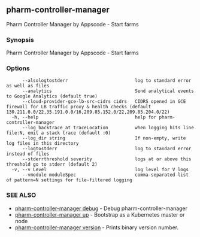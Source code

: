 ## pharm-controller-manager

Pharm Controller Manager by Appscode - Start farms

### Synopsis


Pharm Controller Manager by Appscode - Start farms

### Options

```
      --alsologtostderr                         log to standard error as well as files
      --analytics                               Send analytical events to Google Analytics (default true)
      --cloud-provider-gce-lb-src-cidrs cidrs   CIDRS opened in GCE firewall for LB traffic proxy & health checks (default 130.211.0.0/22,35.191.0.0/16,209.85.152.0/22,209.85.204.0/22)
  -h, --help                                    help for pharm-controller-manager
      --log_backtrace_at traceLocation          when logging hits line file:N, emit a stack trace (default :0)
      --log_dir string                          If non-empty, write log files in this directory
      --logtostderr                             log to standard error instead of files
      --stderrthreshold severity                logs at or above this threshold go to stderr (default 2)
  -v, --v Level                                 log level for V logs
      --vmodule moduleSpec                      comma-separated list of pattern=N settings for file-filtered logging
```

### SEE ALSO
* [pharm-controller-manager debug](pharm-controller-manager_debug.md)	 - Debug pharm-controller-manager
* [pharm-controller-manager up](pharm-controller-manager_up.md)	 - Bootstrap as a Kubernetes master or node
* [pharm-controller-manager version](pharm-controller-manager_version.md)	 - Prints binary version number.

